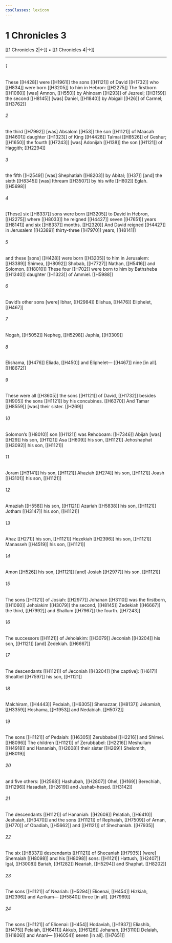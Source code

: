 ```yaml
---
cssClasses: lexicon
---
```


# 1 Chronicles 3

[[1 Chronicles 2|←]] • [[1 Chronicles 4|→]]

---

###### 1
These [[H428]] were [[H1961]] the sons [[H1121]] of David [[H1732]] who [[H834]] were born [[H3205]] to him  in Hebron: [[H2275]] The firstborn [[H1060]] [was] Amnon, [[H550]] by Ahinoam [[H293]] of Jezreel; [[H3159]] the second [[H8145]] [was] Daniel, [[H1840]] by Abigail [[H26]] of Carmel; [[H3762]]

###### 2
the third [[H7992]] [was] Absalom [[H53]] the son [[H1121]] of Maacah [[H4601]] daughter [[H1323]] of King [[H4428]] Talmai [[H8526]] of Geshur; [[H1650]] the fourth [[H7243]] [was] Adonijah [[H138]] the son [[H1121]] of Haggith; [[H2294]]

###### 3
the fifth [[H2549]] [was] Shephatiah [[H8203]] by Abital; [[H37]] [and] the sixth [[H8345]] [was] Ithream [[H3507]] by his wife [[H802]] Eglah. [[H5698]]

###### 4
[These] six [[H8337]] sons were born [[H3205]] to David  in Hebron, [[H2275]] where [[H8033]] he reigned [[H4427]] seven [[H7651]] years [[H8141]] and six [[H8337]] months. [[H2320]] And David reigned [[H4427]] in Jerusalem [[H3389]] thirty-three [[H7970]] years, [[H8141]]

###### 5
and these [sons] [[H428]] were born [[H3205]] to him  in Jerusalem: [[H3389]] Shimea, [[H8092]] Shobab, [[H7727]] Nathan, [[H5416]] and Solomon. [[H8010]] These four [[H702]] were born to him  by Bathsheba [[H1340]] daughter [[H1323]] of Ammiel. [[H5988]]

###### 6
David’s other sons [were] Ibhar, [[H2984]] Elishua, [[H476]] Eliphelet, [[H467]]

###### 7
Nogah, [[H5052]] Nepheg, [[H5298]] Japhia, [[H3309]]

###### 8
Elishama, [[H476]] Eliada, [[H450]] and Eliphelet— [[H467]] nine [in all]. [[H8672]]

###### 9
These were all [[H3605]] the sons [[H1121]] of David, [[H1732]] besides [[H905]] the sons [[H1121]] by his concubines. [[H6370]] And Tamar [[H8559]] [was] their sister. [[H269]]

###### 10
Solomon’s [[H8010]] son [[H1121]] was Rehoboam: [[H7346]] Abijah [was] [[H29]] his son, [[H1121]] Asa [[H609]] his son, [[H1121]] Jehoshaphat [[H3092]] his son, [[H1121]]

###### 11
Joram [[H3141]] his son, [[H1121]] Ahaziah [[H274]] his son, [[H1121]] Joash [[H3101]] his son, [[H1121]]

###### 12
Amaziah [[H558]] his son, [[H1121]] Azariah [[H5838]] his son, [[H1121]] Jotham [[H3147]] his son, [[H1121]]

###### 13
Ahaz [[H271]] his son, [[H1121]] Hezekiah [[H2396]] his son, [[H1121]] Manasseh [[H4519]] his son, [[H1121]]

###### 14
Amon [[H526]] his son, [[H1121]] [and] Josiah [[H2977]] his son. [[H1121]]

###### 15
The sons [[H1121]] of Josiah: [[H2977]] Johanan [[H3110]] was the firstborn, [[H1060]] Jehoiakim [[H3079]] the second, [[H8145]] Zedekiah [[H6667]] the third, [[H7992]] and Shallum [[H7967]] the fourth. [[H7243]]

###### 16
The successors [[H1121]] of Jehoiakim: [[H3079]] Jeconiah [[H3204]] his son, [[H1121]] [and] Zedekiah. [[H6667]]

###### 17
The descendants [[H1121]] of Jeconiah [[H3204]] [the captive]: [[H617]] Shealtiel [[H7597]] his son, [[H1121]]

###### 18
Malchiram, [[H4443]] Pedaiah, [[H6305]] Shenazzar, [[H8137]] Jekamiah, [[H3359]] Hoshama, [[H1953]] and Nedabiah. [[H5072]]

###### 19
The sons [[H1121]] of Pedaiah: [[H6305]] Zerubbabel [[H2216]] and Shimei. [[H8096]] The children [[H1121]] of Zerubbabel: [[H2216]] Meshullam [[H4918]] and Hananiah, [[H2608]] their sister [[H269]] Shelomith, [[H8019]]

###### 20
and five others: [[H2568]] Hashubah, [[H2807]] Ohel, [[H169]] Berechiah, [[H1296]] Hasadiah, [[H2619]] and Jushab-hesed. [[H3142]]

###### 21
The descendants [[H1121]] of Hananiah: [[H2608]] Pelatiah, [[H6410]] Jeshaiah, [[H3470]] and the sons [[H1121]] of Rephaiah, [[H7509]] of Arnan, [[H770]] of Obadiah, [[H5662]] and [[H1121]] of Shechaniah. [[H7935]]

###### 22
The six [[H8337]] descendants [[H1121]] of Shecaniah [[H7935]] [were] Shemaiah [[H8098]] and his [[H8098]] sons: [[H1121]] Hattush, [[H2407]] Igal, [[H3008]] Bariah, [[H1282]] Neariah, [[H5294]] and Shaphat. [[H8202]]

###### 23
The sons [[H1121]] of Neariah: [[H5294]] Elioenai, [[H454]] Hizkiah, [[H2396]] and Azrikam— [[H5840]] three [in all]. [[H7969]]

###### 24
The sons [[H1121]] of Elioenai: [[H454]] Hodaviah, [[H1937]] Eliashib, [[H475]] Pelaiah, [[H6411]] Akkub, [[H6126]] Johanan, [[H3110]] Delaiah, [[H1806]] and Anani— [[H6054]] seven [in all]. [[H7651]]

